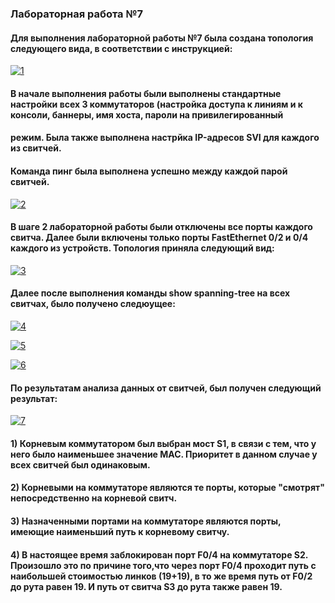 ### Лабораторная работа №7
#### Для выполнения лабораторной работы №7 была создана топология следующего вида, в соответствии с инструкцией:
<a href="https://ibb.co/tz3nkYN"><img src="https://i.ibb.co/LrvBb9q/1.jpg" alt="1" border="0"></a>
#### В начале выполнения работы были выполнены стандартные настройки всех 3 коммутаторов (настройка доступа к линиям и к консоли, баннеры, имя хоста, пароли на привилегированный
#### режим. Была также выполнена настрйка IP-адресов SVI для каждого из свитчей.

#### Команда пинг была выполнена успешно между каждой парой свитчей.

<a href="https://imgbb.com/"><img src="https://i.ibb.co/M6H71B3/2.jpg" alt="2" border="0"></a>

#### В шаге 2 лабораторной работы были отключены все порты каждого свитча. Далее были включены только порты FastEthernet 0/2 и 0/4 каждого из устройств. Топология приняла следующий вид:

<a href="https://imgbb.com/"><img src="https://i.ibb.co/Yf3zTFF/3.jpg" alt="3" border="0"></a>

#### Далее после выполнения команды show spanning-tree на всех свитчах, было получено следюущее:

<a href="https://ibb.co/KcgLZR1"><img src="https://i.ibb.co/rKhcPTW/4.jpg" alt="4" border="0"></a>

<a href="https://ibb.co/pKzhs5V"><img src="https://i.ibb.co/LgtNqHj/5.jpg" alt="5" border="0"></a>

<a href="https://ibb.co/Rzycs6d"><img src="https://i.ibb.co/0htr69v/6.jpg" alt="6" border="0"></a>

#### По результатам анализа данных от свитчей, был получен следующий результат:

<a href="https://ibb.co/T87ThFf"><img src="https://i.ibb.co/swNP3Mf/7.jpg" alt="7" border="0"></a>

#### 1) Корневым коммутатором был выбран мост S1, в связи с тем, что у него было наименьшее значение MAC. Приоритет в данном случае у всех свитчей был одинаковым.
#### 2) Корневыми на коммутаторе являются те порты, которые "смотрят" непосредственно на корневой свитч.
#### 3) Назначенными портами на коммутаторе являются порты, имеющие наименьший путь к корневому свитчу.
#### 4) В настоящее время заблокирован порт F0/4 на коммутаторе S2. Произошло это по причине того,что через порт F0/4 проходит путь с наибольшей стоимостью линков (19+19), в то же время путь от F0/2 до рута равен 19. И путь от свитча S3 до рута также равен 19.
